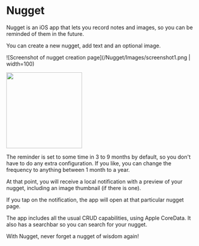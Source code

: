 # Nugget
Nugget is an iOS app that lets you record notes and images, so you can be reminded of them in the future. 

You can create a new nugget, add text and an optional image. 

![Screenshot of nugget creation page](/Nugget/Images/screenshot1.png | width=100)

<img src="static/img/lion.jpeg" width="200">

The reminder is set to some time in 3 to 9 months by default, so you don't have to do any extra configuration. If you like, you can change the frequency to anything between 1 month to a year.

At that point, you will receive a local notification with a preview of your nugget, including an image thumbnail (if there is one). 

If you tap on the notification, the app will open at that particular nugget page. 

The app includes all the usual CRUD capabilities, using Apple CoreData. It also has a searchbar so you can search for your nugget. 

With Nugget, never forget a nugget of wisdom again!
